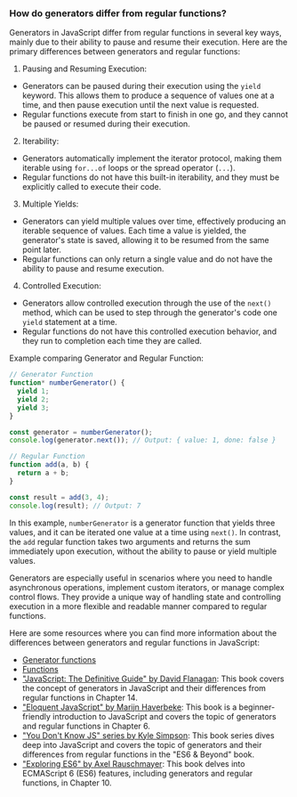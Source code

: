 ### How do generators differ from regular functions?

Generators in JavaScript differ from regular functions in several key ways, mainly due to their ability to pause and resume their execution. Here are the primary differences between generators and regular functions:

1. Pausing and Resuming Execution:
  - Generators can be paused during their execution using the `yield` keyword. This allows them to produce a sequence of values one at a time, and then pause execution until the next value is requested.
  - Regular functions execute from start to finish in one go, and they cannot be paused or resumed during their execution.

2. Iterability:
  - Generators automatically implement the iterator protocol, making them iterable using `for...of` loops or the spread operator (`...`).
  - Regular functions do not have this built-in iterability, and they must be explicitly called to execute their code.

3. Multiple Yields:
  - Generators can yield multiple values over time, effectively producing an iterable sequence of values. Each time a value is yielded, the generator's state is saved, allowing it to be resumed from the same point later.
  - Regular functions can only return a single value and do not have the ability to pause and resume execution.

4. Controlled Execution:
  - Generators allow controlled execution through the use of the `next()` method, which can be used to step through the generator's code one `yield` statement at a time.
  - Regular functions do not have this controlled execution behavior, and they run to completion each time they are called.

Example comparing Generator and Regular Function:

```javascript
// Generator Function
function* numberGenerator() {
  yield 1;
  yield 2;
  yield 3;
}

const generator = numberGenerator();
console.log(generator.next()); // Output: { value: 1, done: false }

// Regular Function
function add(a, b) {
  return a + b;
}

const result = add(3, 4);
console.log(result); // Output: 7
```

In this example, `numberGenerator` is a generator function that yields three values, and it can be iterated one value at a time using `next()`. In contrast, the `add` regular function takes two arguments and returns the sum immediately upon execution, without the ability to pause or yield multiple values.

Generators are especially useful in scenarios where you need to handle asynchronous operations, implement custom iterators, or manage complex control flows. They provide a unique way of handling state and controlling execution in a more flexible and readable manner compared to regular functions.

Here are some resources where you can find more information about the differences between generators and regular functions in JavaScript:

- [Generator functions](https://developer.mozilla.org/en-US/docs/Web/JavaScript/Reference/Statements/function*)
- [Functions](https://developer.mozilla.org/en-US/docs/Web/JavaScript/Reference/Functions)
- ["JavaScript: The Definitive Guide" by David Flanagan](https://www.oreilly.com/library/view/javascript-the-definitive/9781449393854/): This book covers the concept of generators in JavaScript and their differences from regular functions in Chapter 14.
- ["Eloquent JavaScript" by Marijn Haverbeke](https://eloquentjavascript.net/): This book is a beginner-friendly introduction to JavaScript and covers the topic of generators and regular functions in Chapter 6.
- ["You Don't Know JS" series by Kyle Simpson](https://github.com/getify/You-Dont-Know-JS/tree/2nd-ed/es6%20%26%20beyond): This book series dives deep into JavaScript and covers the topic of generators and their differences from regular functions in the "ES6 & Beyond" book.
- ["Exploring ES6" by Axel Rauschmayer](https://exploringjs.com/es6/): This book delves into ECMAScript 6 (ES6) features, including generators and regular functions, in Chapter 10.
